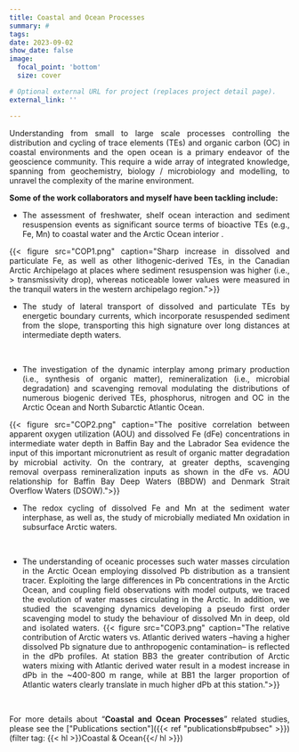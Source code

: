 ```yaml
---
title: Coastal and Ocean Processes
summary: #
tags:
date: 2023-09-02
show_date: false
image:
  focal_point: 'bottom'
  size: cover

# Optional external URL for project (replaces project detail page).
external_link: ''

---
```

Understanding from small to large scale processes controlling the distribution and cycling of trace elements (TEs) and organic carbon (OC) in coastal environments and the open ocean is a primary endeavor of the geoscience community. This require a wide array of integrated knowledge, spanning from geochemistry, biology / microbiology and modelling, to unravel the complexity of the marine environment. 

<!--more-->
**Some of the work collaborators and myself have been tackling include:**
*	The assessment of freshwater, shelf ocean interaction and sediment resuspension events as significant source terms of bioactive TEs (e.g., Fe, Mn) to coastal water and the Arctic Ocean interior .

{{< figure src="COP1.png" caption="Sharp increase in dissolved and particulate Fe, as well as other lithogenic-derived TEs, in the Canadian Arctic Archipelago at places where sediment resuspension was higher (i.e., > transmissivity drop), whereas noticeable lower values were measured in the tranquil waters in the western archipelago region.">}} 

*	The study of lateral transport of dissolved and particulate TEs by energetic boundary currents, which incorporate resuspended sediment from the slope, transporting this high signature over long distances at intermediate depth waters.

<br>

*	The investigation of the dynamic interplay among primary production (i.e., synthesis of organic matter), remineralization (i.e., microbial degradation) and scavenging removal modulating the distributions of numerous biogenic derived TEs, phosphorus, nitrogen and OC in the Arctic Ocean and North Subarctic Atlantic Ocean.  

{{< figure src="COP2.png" caption="The positive correlation between apparent oxygen utilization (AOU) and dissolved Fe (dFe) concentrations in intermediate water depth in Baffin Bay and the Labrador Sea evidence the input of this important micronutrient as result of organic matter degradation by microbial activity. On the contrary, at greater depths, scavenging removal overpass remineralization inputs as shown in the dFe vs. AOU relationship for Baffin Bay Deep Waters (BBDW) and Denmark Strait Overflow Waters (DSOW).">}} 

*	The redox cycling of dissolved Fe and Mn at the sediment water interphase, as well as, the study of microbially mediated Mn oxidation in subsurface Arctic waters.   
<br> 

*	The understanding of oceanic processes such water masses circulation in the Arctic Ocean employing dissolved Pb distribution as a transient tracer. Exploiting the large differences in Pb concentrations in the Arctic Ocean, and coupling field observations with model outputs, we traced the evolution of water masses circulating in the Arctic. In addition, we studied the scavenging dynamics developing a pseudo first order scavenging model to study the behaviour of dissolved Mn in deep, old and isolated waters.
{{< figure src="COP3.png" caption="The relative contribution of Arctic waters vs. Atlantic derived waters –having a higher dissolved Pb signature due to anthropogenic contamination– is reflected in the dPb profiles. At station BB3 the greater contribution  of Arctic waters mixing with Atlantic derived water result in a modest increase in dPb in the ~400-800 m range, while at BB1 the larger proportion of Atlantic waters clearly translate in much higher dPb at this station.">}} 

<br>

For more details about “__Coastal and Ocean Processes__” related studies, please see the ["Publications section"]({{< ref "publicationsb#pubsec" >}}) (filter tag: {{< hl >}}Coastal & Ocean{{</ hl >}})  

<style>body {text-align: justify}</style>